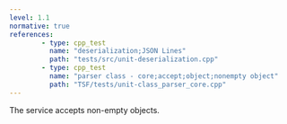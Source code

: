 ```yaml
---
level: 1.1
normative: true
references:
        - type: cpp_test
          name: "deserialization;JSON Lines"
          path: "tests/src/unit-deserialization.cpp"
        - type: cpp_test
          name: "parser class - core;accept;object;nonempty object"
          path: "TSF/tests/unit-class_parser_core.cpp"            
---
```


The service accepts non-empty objects.